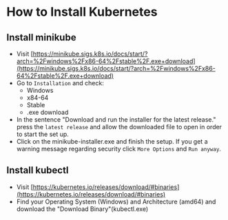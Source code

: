 # How to Install Kubernetes

## Install minikube
- Visit [https://minikube.sigs.k8s.io/docs/start/?arch=%2Fwindows%2Fx86-64%2Fstable%2F.exe+download](https://minikube.sigs.k8s.io/docs/start/?arch=%2Fwindows%2Fx86-64%2Fstable%2F.exe+download)
- Go to `Installation` and check:
    - Windows
    - x84-64
    - Stable
    - .exe download
- In the sentence "Download and run the installer for the latest release." press the `latest release` and allow the downloaded file to open in order to start the set up.
- Click on the minikube-installer.exe and finish the setup. If you get a warning message regarding security click `More Options` and `Run anyway`.


## Install kubectl
- Visit [https://kubernetes.io/releases/download/#binaries](https://kubernetes.io/releases/download/#binaries)
- Find your Operating System (Windows) and Architecture (amd64) and download the "Download Binary"(kubectl.exe)




